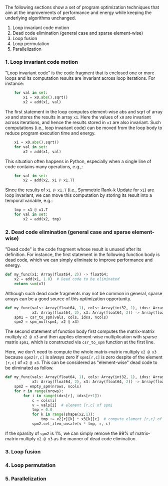 The following sections show a set of program optimization techniques that
aim at the improvements of performance and energy while keeping
the underlying algorithms unchanged.
1. Loop invariant code motion
2. Dead code elimination (general case and sparse element-wise)
3. Loop fusion
4. Loop permutation
5. Parallelization

### 1. Loop invariant code motion

"Loop invariant code" is the code fragment that is enclosed one or
more loops and its computation results are invariant across loop
iterations.  For instance:

```python
    for val in set:
        x1 = x0.abs().sqrt()
        x2 = add(x1, val)
```

The first statement in the loop computes element-wise abs and sqrt of
array `x0` and stores the results in array `x1`.  Here the values of
`x0` are invariant across iterations, and hence the results stored in
`x1` are also invariant.  Such computations (i.e., loop invariant
code) can be moved from the loop body to reduce program execution time
and energy.

```python
    x1 = x0.abs().sqrt()
    for val in set:
        x2 = add(x1, val)
```

This situation often happens in Python, especially when a single line of
code contains many operations, e.g.,:

```python
    for val in set:
        x2 = add(x2, x1 @ x1.T)
```

Since the results of `x1 @ x1.T` (i.e., Symmetric Rank-k Update for
`x1`) are loop invariant, we can move this computation by storing its
result into a temporal variable, e.g.:

```python
    tmp = x1 @ x1.T
    for val in set:
        x2 = add(x2, tmp)
```

### 2. Dead code elimination (general case and sparse element-wise)

"Dead code" is the code fragment whose result is unused after its
definition.  For instance, the first statement in the following
function body is dead code, which we can simply eliminate to improve
performance and energy.

```python
def my_func(x1: Array(float64, 2)) -> float64:
    x2 = add(x1, 1.0)  # Dead code to be eliminated
    return sum(x1)
```

Although such dead code fragments may not be common in general, sparse
arrays can be a good source of this optimization opportunity.

```python
def my_func(vals: Array(float64, 1), cols: Array(int32, 1), idxs: Array(int32, 1), nrows: int32, ncols: int32,
            x2: Array(float64, 2), x3: Array(float64, 2)) -> Array(float64):
    spm1 = csr_to_spm(vals, cols, idxs, ncols)
    spm2 = spm_mul(spm1, x2 @ x3)
```

The second statement of function body first computes the matrix-matrix
multiply `x2 @ x3` and then applies element-wise multiplication with
sparse matrix `spm1`, which is constructed via `csr_to_spm` function
at the first line.

Here, we don't need to compute the whole matrix-matrix multiply `x2 @ x3`
because `spm2[r,c]` is always zero if `spm1[r,c]` is zero despite of
the element `[r,c]` of `x2 @ x3`.  This can be considered as
"element-wise" dead code to be eliminated as follow.

```python
def my_func(vals: Array(float64, 1), cols: Array(int32, 1), idxs: Array(int32, 1), nrows: int32, ncols: int32,
            x2: Array(float64, 2), x3: Array(float64, 2)) -> Array(float64):
    spm2 = empty_spm(nrows, ncols)
    for r in range(nrows):
        for i in range(idxs[r], idxs[r+1]):
            c = cols[i]
            v = vals[i]  # element [r,c] of spm1
            tmp = 0.0
            for k in range(shape(x2,1)):
                tmp += x2[r][k] * x3[k][c]  # compute element [r,c] of x2 @ x3
            spm2.set_item_unsafe(v * tmp, r, c)
```

If the sparsity of `spm2` is 1%, we can simply remove the 99% of
matrix-matrix multiply `x2 @ x3` as the manner of dead code
elimination.

### 3. Loop fusion

### 4. Loop permutation

### 5. Parallelization
